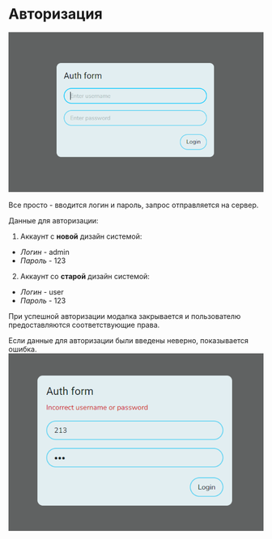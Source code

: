 # Авторизация

![Import loginform screenshot](/assets/login-form.png)

Все просто - вводится логин и пароль, запрос отправляется на сервер. 

Данные для авторизации:

1. Аккаунт с **новой** дизайн системой:
* *Логин* - admin 
* *Пароль* - 123 

2. Аккаунт со **старой** дизайн системой:
* *Логин* - user 
* *Пароль* - 123 

При успешной авторизации модалка закрывается и пользователю предоставляются соответствующие права.

Если данные для авторизации были введены неверно, показывается ошибка.
![Import loginform-error screenshot](/assets/login-form-error.png)
